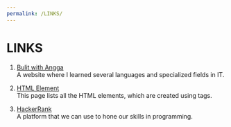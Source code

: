 ```yaml
---
permalink: /LINKS/
---
```

# LINKS
1. [Bulit with Angga](https://buildwithangga.com) <br>
A website where I learned several languages and specialized fields in IT. 

2. [HTML Element](https://developer.mozilla.org/en-US/docs/Web/HTML/Element) <br>
This page lists all the HTML elements, which are created using tags.

2. [HackerRank](https://www.hackerrank.com) <br>
A platform that we can use to hone our skills in programming. 
